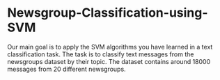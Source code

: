 # Newsgroup-Classification-using-SVM
Our main goal is to apply the SVM algorithms you have learned in a text classification task. The task is to classify text messages from the newsgroups dataset by their topic. The dataset contains around 18000 messages from 20 different newsgroups.
